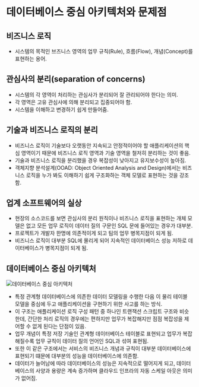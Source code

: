 # 데이터베이스 중심 아키텍처와 문제점

## 비즈니스 로직

- 시스템의 목적인 브즈니스 영역의 업무 규칙(Rule), 흐름(Flow), 개념(Concept)를 표현하는 용어.

## 관심사의 분리(separation of concerns)

- 시스템의 각 영역이 처리하는 관심사가 분리되어 잘 관리되어야 한다는 의미.
- 각 영역은 고유 관심사에 의해 분리되고 집중되어야 함.
- 시스템을 이해하고 변경하기 쉽게 만들어줌.

## 기술과 비즈니스 로직의 분리

- 비즈니스 로직이 기술보다 오랫동안 지속되고 안정적이어야 할 애플리케이션의 핵심 영역이기 때문에 비즈니스 로직 영역과 기술 영역을 철저히 분리하는 것이 좋음.
- 기술과 비즈니스 로직을 분리했을 경우 복잡성이 낮아지고 유지보수성이 높아짐.
- 객체지향 분석설계(OOAD: Object Oriented Analysis and Design)에서는 비즈니스 로직을 누가 봐도 이해하기 쉽게 구조화하는 객체 모델로 표현하는 것을 강조함.

## 업계 소프트웨어의 실상

- 현장의 소스코드를 보면 관심사의 분리 원칙이나 비즈니스 로직을 표현하는 개체 모델은 없고 모든 업무 로직이 데이터 질의 구문인 SQL 문에 들어있는 경우가 대부분.
- 프로젝트가 개발자 한명에 의존적이게 되고 팀의 업무 병목지점이 되게 됨.
- 비즈니스 로직이 대부분 SQL에 몰리게 되어 지속적인 데이터베이스 성능 저하로 데이터베이스가 병목지점이 되게 됨.

## 데이터베이스 중심 아키텍처

![데이터베이스 중심 아키텍처](https://engineering-skcc.github.io/assets/images/msa/MSA_3.1.png)

- 특정 관계형 데이터베이스에 의존한 데이터 모델링을 수행한 다음 이 물리 테이블 모델을 중심에 두고 애플리케이션을 구현하기 위한 사고를 하는 방식.
- 이 구조는 애플리케이션 로직 구성 패턴 중 하나인 트랜잭션 스크립트 구조와 비슷한데, 간단한 처리 로직의 경우에는 편하지만 업무가 복잡해지만 점점 복잡성을 제어할 수 없게 된다는 단점이 있음.
- 업무 개념이 특정 저장 기술인 관계형 데이터베이스 테이블로 표현되고 업무가 복잡해질수록 업무 규칙이 데이터 질의 언어인 SQL과 섞여 표현됨.
- 또한 이 같은 구조에서는 서비스의 비즈니스 개념과 규칙이 대부분 데이터베이스에 표현되기 떄문에 대부분의 성능을 데이터베이스에 의존함.
- 데이터가 늘어남에 따라 데이터베이스의 성능은 지속적으로 떨어지게 되고, 데이터베이스의 사양과 용량은 계속 증가하며 클라우드 인프라의 자동 스케일 아웃은 의미가 없어짐.
